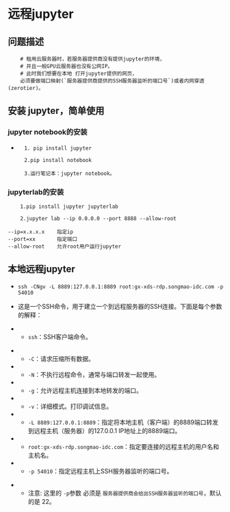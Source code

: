 # 远程jupyter
## 问题描述
```
    # 租用云服务器时，若服务器提供商没有提供jupyter的环境，
    # 并且一般GPU云服务器也没有公网IP。
    # 此时我们想要在本地 打开jupyter提供的网页，
    必须要做端口映射(`服务器提供商提供的SSH服务器监听的端口号`)或者内网穿透(zerotier)。
```

## 安装 jupyter，简单使用
### jupyter notebook的安装
* ```
    1. pip install jupyter

    2.pip install notebook

    3.运行笔记本：jupyter notebook。
### jupyterlab的安装
```
    1.pip install jupyter jupyterlab

    2.jupyter lab --ip 0.0.0.0 --port 8888 --allow-root
```
    --ip=x.x.x.x    指定ip
    --port=xx       指定端口
    --allow-root    允许root用户运行jupyter

## 本地远程jupyter
* `ssh -CNgv -L 8889:127.0.0.1:8889 root:gx-xds-rdp.songmao-idc.com -p 54010`

* 这是一个SSH命令，用于建立一个到远程服务器的SSH连接。下面是每个参数的解释：

* - `ssh`：SSH客户端命令。
- * `-C`：请求压缩所有数据。
- * `-N`：不执行远程命令，通常与端口转发一起使用。
- * `-g`：允许远程主机连接到本地转发的端口。
- * `-v`：详细模式。打印调试信息。
- * `-L 8889:127.0.0.1:8889`：指定将本地主机（客户端）的8889端口转发到远程主机（服务器）的127.0.0.1 IP地址上的8889端口。
- * `root:gx-xds-rdp.songmao-idc.com`：指定要连接的远程主机的用户名和主机名。
- * `-p 54010`：指定远程主机上SSH服务器监听的端口号。
* * 注意: 这里的 `-p`参数 必须是 `服务器提供商会给出SSH服务器监听的端口号`，默认的是 22。
